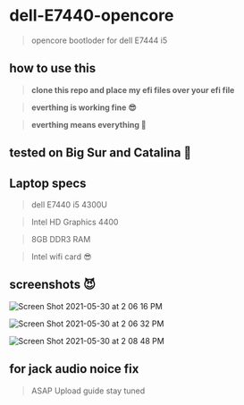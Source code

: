 # dell-E7440-opencore 
>opencore bootloder for dell E7444 i5



## how to use this 
>**clone this repo and place my efi files over your efi file**

>**everthing is working fine :sunglasses:**

>**everthing means everything :cowboy_hat_face:**



## tested on Big Sur and Catalina :ghost:



## Laptop specs
> dell E7440 i5 4300U

>Intel HD Graphics 4400

>8GB DDR3 RAM

>Intel wifi card :sunglasses:



## screenshots :smiling_imp:

![Screen Shot 2021-05-30 at 2 06 16 PM](https://user-images.githubusercontent.com/71174208/120097881-79351b00-c150-11eb-8a75-dd8f8a47dbcd.png)

![Screen Shot 2021-05-30 at 2 06 32 PM](https://user-images.githubusercontent.com/71174208/120097917-a1247e80-c150-11eb-9794-230d92809311.png)

![Screen Shot 2021-05-30 at 2 08 48 PM](https://user-images.githubusercontent.com/71174208/120097922-a4b80580-c150-11eb-9219-df45bbda6aaf.png)



## for jack audio noice fix 
> ASAP Upload guide stay tuned



